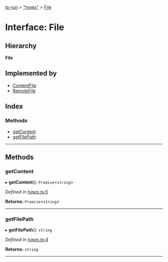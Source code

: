 [ts-run](../README.md) > ["types"](../modules/_types_.md) > [File](../interfaces/_types_.file.md)

# Interface: File

## Hierarchy

**File**

## Implemented by

* [ContentFile](../classes/_file_.contentfile.md)
* [RemoteFile](../classes/_file_.remotefile.md)

## Index

### Methods

* [getContent](_types_.file.md#getcontent)
* [getFilePath](_types_.file.md#getfilepath)

---

## Methods

<a id="getcontent"></a>

###  getContent

▸ **getContent**(): `Promise`<`string`>

*Defined in [types.ts:5](https://github.com/cancerberoSgx/typescript-plugins-of-mine/blob/d827319/ts-run/src/types.ts#L5)*

**Returns:** `Promise`<`string`>

___
<a id="getfilepath"></a>

###  getFilePath

▸ **getFilePath**(): `string`

*Defined in [types.ts:4](https://github.com/cancerberoSgx/typescript-plugins-of-mine/blob/d827319/ts-run/src/types.ts#L4)*

**Returns:** `string`

___


